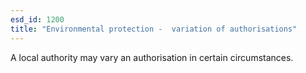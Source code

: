 ```yaml
---
esd_id: 1200
title: "Environmental protection -  variation of authorisations"
---
```


A local authority may vary an authorisation in certain circumstances.


